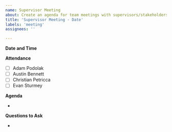 ```yaml
---
name: Supervisor Meeting
about: Create an agenda for team meetings with supervisors/stakeholders.
title: 'Supervisor Meeting - Date'
labels: 'meeting'
assignees: ''

---
```


**Date and Time**

**Attendance**

- [ ] Adam Podolak
- [ ] Austin Bennett 
- [ ] Christian Petricca 
- [ ] Evan Sturmey 

**Agenda**

- 

**Questions to Ask**

-
